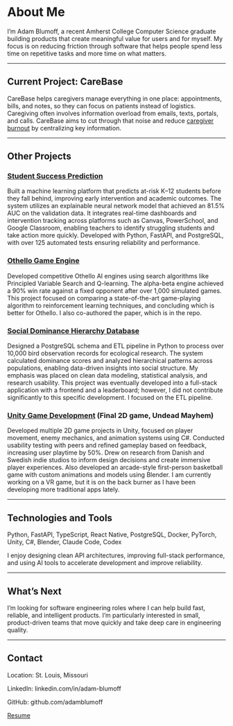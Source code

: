 # About Me

I’m Adam Blumoff, a recent Amherst College Computer Science graduate building products that create meaningful value for users and for myself. My focus is on reducing friction through software that helps people spend less time on repetitive tasks and more time on what matters.

---

## Current Project: CareBase

CareBase helps caregivers manage everything in one place: appointments, bills, and notes, so they can focus on patients instead of logistics. Caregiving often involves information overload from emails, texts, portals, and calls. CareBase aims to cut through that noise and reduce [caregiver burnout](https://my.clevelandclinic.org/health/diseases/9225-caregiver-burnout) by centralizing key information.

---

## Other Projects

### [Student Success Prediction](https://www.github.com/adamblumoff/student-success-prediction)
Built a machine learning platform that predicts at-risk K–12 students before they fall behind, improving early intervention and academic outcomes. The system utilizes an explainable neural network model that achieved an 81.5% AUC on the validation data. It integrates real-time dashboards and intervention tracking across platforms such as Canvas, PowerSchool, and Google Classroom, enabling teachers to identify struggling students and take action more quickly. Developed with Python, FastAPI, and PostgreSQL, with over 125 automated tests ensuring reliability and performance.

### [Othello Game Engine](https://www.github.com/OthelloEngine)
Developed competitive Othello AI engines using search algorithms like Principled Variable Search and Q-learning. The alpha-beta engine achieved a 90% win rate against a fixed opponent after over 1,000 simulated games. This project focused on comparing a state-of-the-art game-playing algorithm to reinforcement learning techniques, and concluding which is better for Othello. I also co-authored the paper, which is in the repo.  

### [Social Dominance Hierarchy Database](https://www.github.com/adamblumoff/cosc-257_bird_dbms)
Designed a PostgreSQL schema and ETL pipeline in Python to process over 10,000 bird observation records for ecological research. The system calculated dominance scores and analyzed hierarchical patterns across populations, enabling data-driven insights into social structure. My emphasis was placed on clean data modeling, statistical analysis, and research usability. This project was eventually developed into a full-stack application with a frontend and a leaderboard; however, I did not contribute significantly to this specific development. I focused on the ETL pipeline. 

### [Unity Game Development](https://www.github.com/adamblumoff/ZombieShooter) (Final 2D game, Undead Mayhem)
Developed multiple 2D game projects in Unity, focused on player movement, enemy mechanics, and animation systems using C#. Conducted usability testing with peers and refined gameplay based on feedback, increasing user playtime by 50%. Drew on research from Danish and Swedish indie studios to inform design decisions and create immersive player experiences. Also developed an arcade-style first-person basketball game with custom animations and models using Blender. I am currently working on a VR game, but it is on the back burner as I have been developing more traditional apps lately. 

---

## Technologies and Tools

Python, FastAPI, TypeScript, React Native, PostgreSQL, Docker, PyTorch, Unity, C#, Blender, Claude Code, Codex

I enjoy designing clean API architectures, improving full-stack performance, and using AI tools to accelerate development and improve reliability.

---

## What’s Next

I’m looking for software engineering roles where I can help build fast, reliable, and intelligent products. I’m particularly interested in small, product-driven teams that move quickly and take deep care in engineering quality.

---

## Contact

Location: St. Louis, Missouri

LinkedIn: linkedin.com/in/adam-blumoff

GitHub: github.com/adamblumoff

[Resume](./Blumoff_Adam_Resume%20(4).pdf)









































